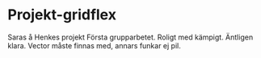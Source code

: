 # Projekt-gridflex
Saras å Henkes projekt
Första grupparbetet. Roligt med kämpigt. 
Äntligen klara. 
Vector måste finnas med, annars funkar ej pil.
